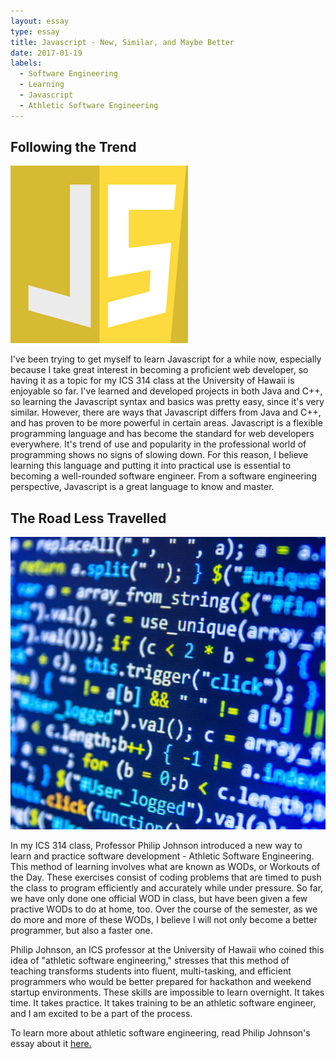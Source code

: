 ```yaml
---
layout: essay
type: essay
title: Javascript - New, Similar, and Maybe Better
date: 2017-01-19
labels:
  - Software Engineering
  - Learning
  - Javascript
  - Athletic Software Engineering
---
```

## Following the Trend

<img class="ui tiny left circular floated image" src="../images/javascript.png">

I've been trying to get myself to learn Javascript for a while now, especially because I take great interest in becoming a proficient web developer, so having it as a topic for my ICS 314 class at the University of Hawaii is enjoyable so far. I've learned and developed projects in both Java and C++, so learning the Javascript syntax and basics was pretty easy, since it's very similar. However, there are ways that Javascript differs from Java and C++, and has proven to be more powerful in certain areas. Javascript is a flexible programming language and has become the standard for web developers everywhere. It's trend of use and popularity in the professional world of programming shows no signs of slowing down. For this reason, I believe learning this language and putting it into practical use is essential to becoming a well-rounded software engineer. From a software engineering perspective, Javascript is a great language to know and master.

## The Road Less Travelled

<img class="ui tiny left circular floated image" src="../images/code.jpg">

In my ICS 314 class, Professor Philip Johnson introduced a new way to learn and practice software development - Athletic Software Engineering. This method of learning involves what are known as WODs, or Workouts of the Day. These exercises consist of coding problems that are timed to push the class to program efficiently and accurately while under pressure. So far, we have only done one official WOD in class, but have been given a few practive WODs to do at home, too. Over the course of the semester, as we do more and more of these WODs, I believe I will not only become a better programmer, but also a faster one.

Philip Johnson, an ICS professor at the University of Hawaii who coined this idea of "athletic software engineering," stresses that this method of teaching transforms students into fluent, multi-tasking, and efficient programmers who would be better prepared for hackathon and weekend startup environments. These skills are impossible to learn overnight.  It takes time. It takes practice. It takes training to be an athletic software engineer, and I am excited to be a part of the process.

To learn more about athletic software engineering, read Philip Johnson's essay about it <a href="http://philipmjohnson.org/essays/athletic-software-engineering.html">here.</a>
